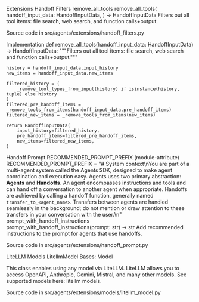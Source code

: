 Extensions
Handoff Filters
remove_all_tools
remove_all_tools(
    handoff_input_data: HandoffInputData,
) -> HandoffInputData
Filters out all tool items: file search, web search, and function calls+output.

Source code in src/agents/extensions/handoff_filters.py

Implementation
def remove_all_tools(handoff_input_data: HandoffInputData) -> HandoffInputData:
    """Filters out all tool items: file search, web search and function calls+output."""

    history = handoff_input_data.input_history
    new_items = handoff_input_data.new_items

    filtered_history = (
        _remove_tool_types_from_input(history) if isinstance(history, tuple) else history
    )
    filtered_pre_handoff_items = _remove_tools_from_items(handoff_input_data.pre_handoff_items)
    filtered_new_items = _remove_tools_from_items(new_items)

    return HandoffInputData(
        input_history=filtered_history,
        pre_handoff_items=filtered_pre_handoff_items,
        new_items=filtered_new_items,
    )
Handoff Prompt
RECOMMENDED_PROMPT_PREFIX (module-attribute)
RECOMMENDED_PROMPT_PREFIX = "# System context\nYou are part of a multi-agent system called the Agents SDK, designed to make agent coordination and execution easy. Agents uses two primary abstraction: **Agents** and **Handoffs**. An agent encompasses instructions and tools and can hand off a conversation to another agent when appropriate. Handoffs are achieved by calling a handoff function, generally named `transfer_to_<agent_name>`. Transfers between agents are handled seamlessly in the background; do not mention or draw attention to these transfers in your conversation with the user.\n"
prompt_with_handoff_instructions
prompt_with_handoff_instructions(prompt: str) -> str
Add recommended instructions to the prompt for agents that use handoffs.

Source code in src/agents/extensions/handoff_prompt.py

LiteLLM Models
LitellmModel
Bases: Model

This class enables using any model via LiteLLM. LiteLLM allows you to access OpenAPI, Anthropic, Gemini, Mistral, and many other models. See supported models here: litellm models.

Source code in src/agents/extensions/models/litellm_model.py